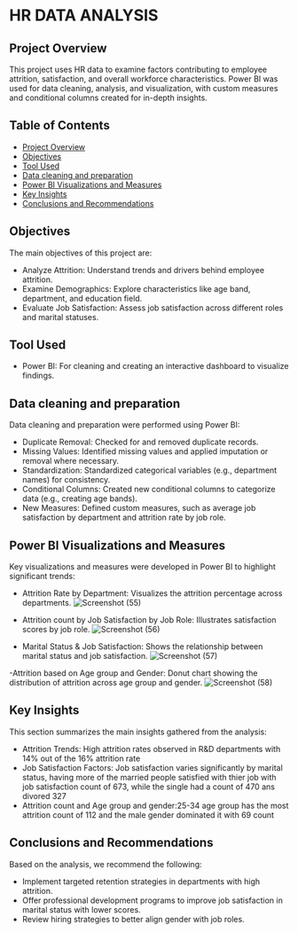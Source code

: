 # HR DATA ANALYSIS

## Project Overview
This project uses HR data to examine factors contributing to employee attrition, satisfaction, and overall workforce characteristics. Power BI was used for data cleaning, analysis, and visualization, with custom measures and conditional columns created for in-depth insights.

## Table of Contents
- [Project Overview](#project-overview)
- [Objectives](#objectives)
- [Tool Used](#tool-used)
- [Data cleaning and preparation](#data-cleaning-and-preparation ) 
- [Power BI Visualizations and Measures](#power-bi-visualizations-and-measures)
- [Key Insights](#key-insights)
- [Conclusions and Recommendations](#conclusions-and-recommendations)

## Objectives
The main objectives of this project are:

- Analyze Attrition: Understand trends and drivers behind employee attrition.
- Examine Demographics: Explore characteristics like age band, department, and education field.
- Evaluate Job Satisfaction: Assess job satisfaction across different roles and marital statuses.


## Tool Used
- Power BI: For cleaning and creating an interactive dashboard to visualize findings.


## Data cleaning and preparation 

Data cleaning and preparation were performed using Power BI:

- Duplicate Removal: Checked for and removed duplicate records.
- Missing Values: Identified missing values and applied imputation or removal where necessary.
- Standardization: Standardized categorical variables (e.g., department names) for consistency.
- Conditional Columns: Created new conditional columns to categorize data (e.g., creating age bands).
- New Measures: Defined custom measures, such as average job satisfaction by department and attrition rate by job role.

## Power BI Visualizations and Measures

Key visualizations and measures were developed in Power BI to highlight significant trends:

- Attrition Rate by Department: Visualizes the attrition percentage across departments.
  ![Screenshot (55)](https://github.com/user-attachments/assets/1af003ee-b39c-4f25-9131-104ad9694722)

- Attrition count by Job Satisfaction by Job Role: Illustrates satisfaction scores by job role.
![Screenshot (56)](https://github.com/user-attachments/assets/0aa96b2e-4484-4bf6-9b66-534813a98803)

  
- Marital Status & Job Satisfaction: Shows the relationship between marital status and job satisfaction.
![Screenshot (57)](https://github.com/user-attachments/assets/ae294f7b-ce6b-419f-95d3-1263f37b8e27)

  
-Attrition based on Age group and Gender: Donut chart showing the distribution of attrition across age group and gender.
![Screenshot (58)](https://github.com/user-attachments/assets/88028e4e-e4c9-49e5-8191-05809812cfb1)


## Key Insights
This section summarizes the main insights gathered from the analysis:

- Attrition Trends: High attrition rates observed in R&D departments with 14% out of the 16% attrition rate
- Job Satisfaction Factors: Job satisfaction varies significantly by marital status, having more of the married people satisfied with thier job with job satisfaction count of 673, while the single had a count of 470 ans divored 327
- Attrition count and Age group and gender:25-34 age group has the most attrition count of 112 and the male gender dominated it with 69 count


## Conclusions and Recommendations

Based on the analysis, we recommend the following:

- Implement targeted retention strategies in departments with high attrition.
- Offer professional development programs to improve job satisfaction in marital status with lower scores.
- Review hiring strategies to better align gender with job roles.
